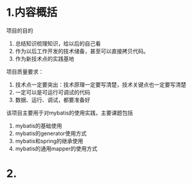 # 1.内容概括

项目的目的
1.  总结知识梳理知识，给以后的自己看
2.  作为以后工作开发的技术储备，甚至可以直接拷贝代码。
3.  作为新技术点的实践基地

项目质量要求：
1.  技术点一定要突出：技术原理一定要写清楚，技术关键点也一定要写清楚
2.  一定可以是可运行可调试的代码
3.  数据、运行、调试，都要准备好

该项目主要用于对mybatis的使用实践，主要课题包括
1.  mybatis的基础使用
2.  mybatis的generator使用方式
3.  mybatis和spring的继承使用
4.  mybatis的通用mapper的使用方式
  
# 2.

